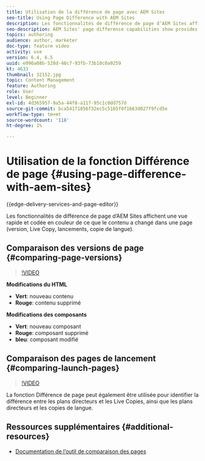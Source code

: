 ```yaml
---
title: Utilisation de la différence de page avec AEM Sites
seo-title: Using Page Difference with AEM Sites
description: Les fonctionnalités de différence de page d’AEM Sites affichent une vue rapide et codée en couleur de ce que le contenu a changé dans une page (version, Live Copy, lancements, copie de langue).
seo-description: AEM Sites' page difference capabilities show provides a quick, color-coded view of what content has changed in a page (version, live copy, launches, language copy).
topics: authoring
audience: author, marketer
doc-type: feature video
activity: use
version: 6.4, 6.5
uuid: e096a08b-528d-48c7-93fb-73b10c0a9259
kt: 4633
thumbnail: 32152.jpg
topic: Content Management
feature: Authoring
role: User
level: Beginner
exl-id: 4d365957-9a5a-44f8-a117-95c1c0dd757d
source-git-commit: bca54171856f32ec5c5165f8f1663d027f9fcd5e
workflow-type: tm+mt
source-wordcount: '118'
ht-degree: 1%

---
```


# Utilisation de la fonction Différence de page {#using-page-difference-with-aem-sites}

{{edge-delivery-services-and-page-editor}}

Les fonctionnalités de différence de page d’AEM Sites affichent une vue rapide et codée en couleur de ce que le contenu a changé dans une page (version, Live Copy, lancements, copie de langue).

## Comparaison des versions de page {#comparing-page-versions}

>[!VIDEO](https://video.tv.adobe.com/v/32152?quality=12&learn=on)

**Modifications du HTML**

* **Vert**: nouveau contenu
* **Rouge**: contenu supprimé

**Modifications des composants**

* **Vert**: nouveau composant
* **Rouge**: composant supprimé
* **bleu**: composant modifié

## Comparaison des pages de lancement {#comparing-launch-pages}

>[!VIDEO](https://video.tv.adobe.com/v/17746?quality=12&learn=on)

La fonction Différence de page peut également être utilisée pour identifier la différence entre les plans directeurs et les Live Copies, ainsi que les plans directeurs et les copies de langue.

## Ressources supplémentaires {#additional-resources}

* [Documentation de l’outil de comparaison des pages](https://experienceleague.adobe.com/docs/experience-manager-65/authoring/siteandpage/page-diff.html)

